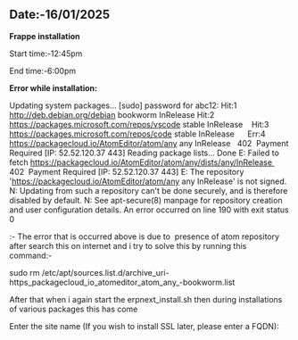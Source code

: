 ## Date:-16/01/2025

**Frappe installation**

Start time:-12:45pm

End time:-6:00pm




**Error while installation:**

Updating system packages...
[sudo] password for abc12:
Hit:1 http://deb.debian.org/debian bookworm InRelease
Hit:2 https://packages.microsoft.com/repos/vscode stable InRelease  	 
Hit:3 https://packages.microsoft.com/repos/code stable InRelease    	 
Err:4 https://packagecloud.io/AtomEditor/atom/any any InRelease
  402  Payment Required [IP: 52.52.120.37 443]
Reading package lists... Done
E: Failed to fetch https://packagecloud.io/AtomEditor/atom/any/dists/any/InRelease  402  Payment Required [IP: 52.52.120.37 443]
E: The repository 'https://packagecloud.io/AtomEditor/atom/any any InRelease' is not signed.
N: Updating from such a repository can't be done securely, and is therefore disabled by default.
N: See apt-secure(8) manpage for repository creation and user configuration details.
An error occurred on line 190 with exit status 0

:-
The error that is occurred above is due to  presence of atom repository after search this on internet and i try to solve this by running this command:-


sudo rm /etc/apt/sources.list.d/archive_uri-https_packagecloud_io_atomeditor_atom_any_-bookworm.list


After that when i again start the erpnext_install.sh then during installations of various packages this has come


Enter the site name (If you wish to install SSL later, please enter a FQDN):
